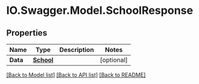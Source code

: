 # IO.Swagger.Model.SchoolResponse
## Properties

Name | Type | Description | Notes
------------ | ------------- | ------------- | -------------
**Data** | [**School**](School.md) |  | [optional] 

[[Back to Model list]](../README.md#documentation-for-models) [[Back to API list]](../README.md#documentation-for-api-endpoints) [[Back to README]](../README.md)

